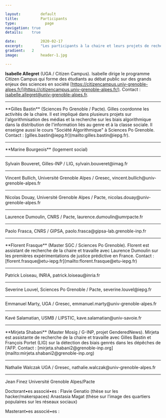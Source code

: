 ```yaml
---

layout:			default
title:  		Participants
type:			  page
navigation: true
details:    true

date:   		2020-02-17
excerpt: 		"Les participants à la chaire et leurs projets de recherche"
gradient: 	2
image: 			header-1.jpg

---
```


**Isabelle Allegret** (UGA / Citizen Campus). Isabelle dirige le programme Citizen Campus qui forme des étudiants au débat public sur des grands enjeux des sciences en société [https://citizencampus.univ-grenoble-alpes.fr/](https://citizencampus.univ-grenoble-alpes.fr/). Contact : [isabelle.allegret@univ-grenoble-alpes.fr](mailto:isabelle.allegret@univ-grenoble-alpes.fr).
<hr>
**Gilles Bastin** (Sciences Po Grenoble / Pacte). Gilles coordonne les activités de la chaire. Il est impliqué dans plusieurs projets sur l'algorithmisation des médias et la recherche sur les biais algorithmique dans la distribution de l'information liés au genre et à la classe sociale. Il enseigne aussi le cours "Société Algorithmique" à Sciences Po Grenoble. Contact : [gilles.bastin@iepg.fr](mailto:gilles.bastin@iepg.fr).
<hr>
**Marine Bourgeois** (logement social)
<hr>
Sylvain Bouveret, Gilles-INP / LIG, sylvain.bouveret@imag.fr
<hr>
Vincent Bullich, Université Grenoble Alpes / Gresec, vincent.bullich@univ-grenoble-alpes.fr
<hr>
Nicolas Douay, Université Grenoble Alpes / Pacte, nicolas.douay@univ-grenoble-alpes.fr
<hr>
Laurence Dumoulin, CNRS / Pacte, laurence.dumoulin@umrpacte.fr
<hr>
Paolo Frasca, CNRS / GIPSA, paolo.frasca@gipsa-lab.grenoble-inp.fr
<hr>
**Florent Frasque** (Master SGC / Sciences Po Grenoble). Florent est assistant de recherche de la chaire et travaille avec Laurence Dumoulin sur les premières expérimentations de justice prédictive en France. Contact : [florent.frasque@etu-iepg.fr](mailto:florent.frasque@etu-iepg.fr)
<hr>
Patrick Loiseau, INRIA, patrick.loiseau@inria.fr
<hr>
Severine Louvel, Sciences Po Grenoble / Pacte, severine.louvel@iepg.fr
<hr>
Emmanuel Marty, UGA / Gresec, emmanuel.marty@univ-grenoble-alpes.fr
<hr>
Kavé Salamatian, USMB / LIPSTIC, kave.salamatian@univ-savoie.fr
<hr>
**Mirjeta Shabani** (Master Mosig / G-INP, projet GenderedNews). Mirjeta est assistante de recherche de la chaire et travaille avec Gilles Bastin et François Portet (LIG) sur la détection des biais genrés dans les dépêches de l'AFP. Contact : [mirjeta.shabani2@grenoble-inp.org](mailto:mirjeta.shabani2@grenoble-inp.org)
<hr>
Nathalie Walczak UGA / Gresec, nathalie.walczak@univ-grenoble-alpes.fr
<hr>
Jean Finez Université Grenoble Alpes/Pacte

Doctorant•es associé•es :
Flavie Genatio (thèse sur les hacker/makerspaces)
Anastasia Magat (thèse sur l’image des quartiers populaires sur les réseaux sociaux)

Masterant•es associé•es :

